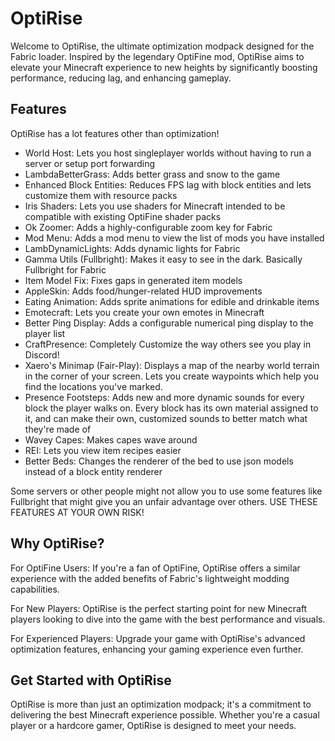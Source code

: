# OptiRise

Welcome to OptiRise, the ultimate optimization modpack designed for the Fabric loader. Inspired by the legendary OptiFine mod, OptiRise aims to elevate your Minecraft experience to new heights by significantly boosting performance, reducing lag, and enhancing gameplay.

## Features

OptiRise has a lot features other than optimization!

- World Host: Lets you host singleplayer worlds without having to run a server or setup port forwarding
- LambdaBetterGrass: Adds better grass and snow to the game
- Enhanced Block Entities: Reduces FPS lag with block entities and lets customize them with resource packs
- Iris Shaders: Lets you use shaders for Minecraft intended to be compatible with existing OptiFine shader packs
- Ok Zoomer: Adds a highly-configurable zoom key for Fabric
- Mod Menu: Adds a mod menu to view the list of mods you have installed
- LambDynamicLights: Adds dynamic lights for Fabric
- Gamma Utils (Fullbright): Makes it easy to see in the dark. Basically Fullbright for Fabric
- Item Model Fix: Fixes gaps in generated item models
- AppleSkin: Adds food/hunger-related HUD improvements
- Eating Animation: Adds sprite animations for edible and drinkable items
- Emotecraft: Lets you create your own emotes in Minecraft
- Better Ping Display: Adds a configurable numerical ping display to the player list
- CraftPresence: Completely Customize the way others see you play in Discord!
- Xaero's Minimap (Fair-Play): Displays a map of the nearby world terrain in the corner of your screen. Lets you create waypoints which help you find the locations you've marked.
- Presence Footsteps: Adds new and more dynamic sounds for every block the player walks on. Every block has its own material assigned to it, and can make their own, customized sounds to better match what they're made of
- Wavey Capes: Makes capes wave around
- REI: Lets you view item recipes easier
- Better Beds: Changes the renderer of the bed to use json models instead of a block entity renderer

Some servers or other people might not allow you to use some features like Fullbright that might give you an unfair advantage over others. USE THESE FEATURES AT YOUR OWN RISK!

## Why OptiRise?

For OptiFine Users: If you're a fan of OptiFine, OptiRise offers a similar experience with the added benefits of Fabric's lightweight modding capabilities.

For New Players: OptiRise is the perfect starting point for new Minecraft players looking to dive into the game with the best performance and visuals.

For Experienced Players: Upgrade your game with OptiRise's advanced optimization features, enhancing your gaming experience even further.

## Get Started with OptiRise

OptiRise is more than just an optimization modpack; it's a commitment to delivering the best Minecraft experience possible. Whether you're a casual player or a hardcore gamer, OptiRise is designed to meet your needs.
